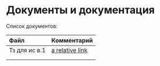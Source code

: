 # Документы и документация

Список документов:

|        Файл         |  Комментарий   | 
| :-------------------| :--------------|
|    Тз для ис в.1    | [a relative link](ТЗ_ZlpTech_V1.docx)           |
|                     |                |
|                     |                |
